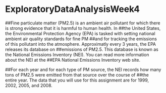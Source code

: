 # ExploratoryDataAnalysisWeek4
##Fine particulate matter (PM2.5) is an ambient air pollutant for which there is strong evidence that it is harmful to human health. In ##the United States, the Environmental Protection Agency (EPA) is tasked with setting national ambient air quality standards for fine PM ##and for tracking the emissions of this pollutant into the atmosphere. Approximatly every 3 years, the EPA releases its database on ##emissions of PM2.5. This database is known as the National Emissions Inventory (NEI). You can read more information about the NEI at the ##EPA National Emissions Inventory web site.

##For each year and for each type of PM source, the NEI records how many tons of PM2.5 were emitted from that source over the course of ##the entire year. The data that you will use for this assignment are for 1999, 2002, 2005, and 2008.

